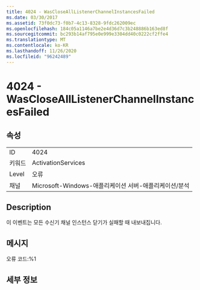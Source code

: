 ```yaml
---
title: 4024 - WasCloseAllListenerChannelInstancesFailed
ms.date: 03/30/2017
ms.assetid: 73f0dc73-f0b7-4c13-8328-9fdc262009ec
ms.openlocfilehash: 184c05a1146a7be2e4d36d7c3b248886b163ed8f
ms.sourcegitcommit: bc293b14af795e0e999e3304dd40c0222cf2ffe4
ms.translationtype: MT
ms.contentlocale: ko-KR
ms.lasthandoff: 11/26/2020
ms.locfileid: "96242489"
---
```

# <a name="4024---wasclosealllistenerchannelinstancesfailed"></a>4024 - WasCloseAllListenerChannelInstancesFailed

## <a name="properties"></a>속성  
  
|||  
|-|-|  
|ID|4024|  
|키워드|ActivationServices|  
|Level|오류|  
|채널|Microsoft-Windows-애플리케이션 서버-애플리케이션/분석|  
  
## <a name="description"></a>Description  

 이 이벤트는 모든 수신기 채널 인스턴스 닫기가 실패할 때 내보내집니다.  
  
## <a name="message"></a>메시지  

 오류 코드:%1  
  
## <a name="details"></a>세부 정보
